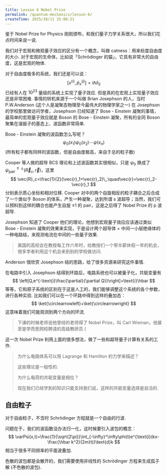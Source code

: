 ```yaml
---
title: Lesson 6 Nobel Prize
permalink: /quantum-mechanics/lesson-6/
createTime: 2025/10/11 15:06:21
---
```

鉴于 Nobel Prize for Physics 刚刚颁布，和我们量子力学关系很大，所以我们花点时间来说一说.

我们对于宏观和微观量子效应的区分有一个概念，叫做 catness：用来标度自由度的大小. 对于宏观的生命体，比如说「Schrödinger 的猫」，它具有非常大的自由度，这是宏观的物体.

对于自由度极多的系统，我们还是可以说：
$$
[x^{(i)}, \hat{p}_x^{(j)}] = \text{i}\hbar\delta_{ij}
$$
已经有人在 $10^{23}$ 量级的系统上实现了量子效应. 但是真的在宏观上实现量子效应还是非常困难. 事情的转机来源于一个叫做 Brian Josephson 的人，当时 P.W.Anderson (这个人是凝聚态物理至今最伟大的物理学家之一) 在 Josephson 的学校那里做访问学者，Josephson 已经知道了 Bose - Einstein 凝聚的事情，最简单的宏观量子效应就是 Boson 的 Bose - Einstein 凝聚，所有的全同 Boson 聚集在谐振子的基态上、波函数非常简单.

Bose - Einstein 凝聚的波函数怎么写呢？
$$
\psi_0(x_1)\psi_0(x_2)\cdots\psi(x_n)
$$
(所有粒子都有同样的波函数，但是自由度极高，来自于总的粒子数)

Cooper 等人做的超导 BCS 理论和上述波函数其实很相似，只是 $\psi_0$ 换成了 $\psi_{\text{pair}}^{\uparrow\downarrow}(\vec{R}_c,\vec{r})$，这里
$$
\vec{R}_c=\frac{1}{2}(\vec{r}_1+\vec{r}_2)\,,\quad\vec{r}=\vec{r}_2-\vec{r}_1
$$
分别表示质心坐标和相对位移. Cooper 对中的两个自旋相反的粒子耦合之后合成了一个类似于 Boson 的体系，产生一种凝聚，达到所谓 s 波超导；当然，我们可以预料到这样的耦合也能产生自旋 $\pm1$ 的 pair，这是之后得了 Nobel Prize 的 p 波超导.

Josephson 知道了 Cooper 他们的理论，他想到宏观量子效应应该通过类似 Bose - Einstein 凝聚的效果来实现，于是设计两个超导体 + 中间一小层绝缘体的一种电路结，来观测电流在中间的一些量子效果.

> 美国的高校会在教授每工作六年时，给教授们一个带半薪休假一年的机会，很多学者利用这个机会来到别的学校做访问.

Anderson 很欣赏 Josephson 结的思路，给了很多资源来研究这件事情.

在电路中引入 Josephson 结得到环路后，电路系统也可以被量子化，共轭变量有
$$
\left[Q,e^{-\text{i}\frac{\partial}{\partial Q}}\right]=\text{i}\hbar
$$
等等，它和原子系统的区别在于这是人工的，我们能够调整这个系统的各个参数，进行各种实验. 比如我们可以在一个环路中得到这样的叠加态：
$$
\ket{\circlearrowleft}+\ket{\circlearrowright}
$$
这意味着我们可能观测到两个方向的环流.

> 下课的时候老师说他曾经的老师得了 Nobel Prize，叫 Carl Wieman，他甚至是学而思网校聘请的高级教研员 (

这一次 Nobel Prize 利用上面的很多想法，做了一些和超导量子计算有关系的工作.

> 为什么电路体系可以用 Lagrange 和 Hamilton 的力学来描述？
>
> 这些理论是一般性的.
>
> 为什么电荷的共轭变量是相位？
>
> 现在我们已经学到的知识只能支持我们说，这样的共轭变量选择是自洽的.

## 自由粒子

对于自由粒子，不含时 Schrödinger 方程就是一个自由的行波.

问题在于，我们的波函数没办法归一化，这时候要引入波包的概念：
$$
\varPsi(x,t)=\frac{1}{\sqrt{2\pi}}\int_{-\infty}^\infty\phi(t)e^{\text{i}(kx-\frac{\hbar k^2}{2m}t)}\text{d}k
$$
相当于很多不同频率的平面波叠加.

色散的波包都是会散开的，我们需要使用非线性的 Schrödinger 方程来生成孤子解 (不色散的波包).